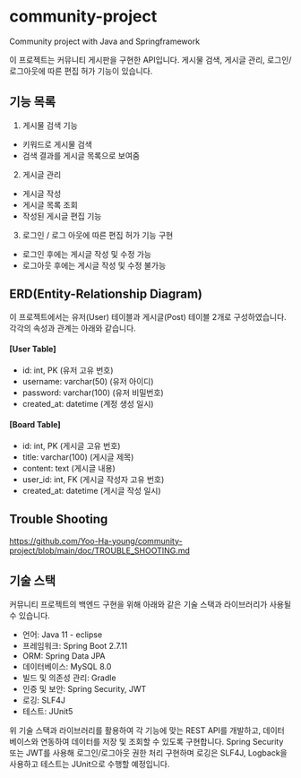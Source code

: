 # community-project
Community project with Java and Springframework

이 프로젝트는 커뮤니티 게시판을 구현한 API입니다.
게시물 검색, 게시글 관리, 로그인/로그아웃에 따른 편집 허가 기능이 있습니다.

## 기능 목록
1. 게시물 검색 기능
- 키워드로 게시물 검색
- 검색 결과를 게시글 목록으로 보여줌
2. 게시글 관리
- 게시글 작성
- 게시글 목록 조회
- 작성된 게시글 편집 기능
3. 로그인 / 로그 아웃에 따른 편집 허가 기능 구현
- 로그인 후에는 게시글 작성 및 수정 가능
- 로그아웃 후에는 게시글 작성 및 수정 불가능


## ERD(Entity-Relationship Diagram)

이 프로젝트에서는 유저(User) 테이블과 게시글(Post) 테이블 2개로 구성하였습니다.
각각의 속성과 관계는 아래와 같습니다.

#### [User Table]
- id: int, PK (유저 고유 번호)
- username: varchar(50) (유저 아이디)
- password: varchar(100) (유저 비밀번호)
- created_at: datetime (계정 생성 일시)

#### [Board Table]
- id: int, PK (게시글 고유 번호)
- title: varchar(100) (게시글 제목)
- content: text (게시글 내용)
- user_id: int, FK (게시글 작성자 고유 번호)
- created_at: datetime (게시글 작성 일시)

## Trouble Shooting
https://github.com/Yoo-Ha-young/community-project/blob/main/doc/TROUBLE_SHOOTING.md

## 기술 스택
커뮤니티 프로젝트의 백엔드 구현을 위해 아래와 같은 기술 스택과 라이브러리가 사용될 수 있습니다.

- 언어: Java 11 - eclipse
- 프레임워크: Spring Boot 2.7.11
- ORM: Spring Data JPA
- 데이터베이스: MySQL 8.0
- 빌드 및 의존성 관리: Gradle
- 인증 및 보안: Spring Security, JWT
- 로깅: SLF4J
- 테스트: JUnit5

위 기술 스택과 라이브러리를 활용하여 각 기능에 맞는 REST API를 개발하고, 데이터베이스와 연동하여 데이터를 저장 및 조회할 수 있도록 구현합니다. Spring Security 또는 JWT를 사용해 로그인/로그아웃 권한 처리 구현하며 로깅은 SLF4J, Logback을 사용하고 테스트는 JUnit으로 수행할 예정입니다.
